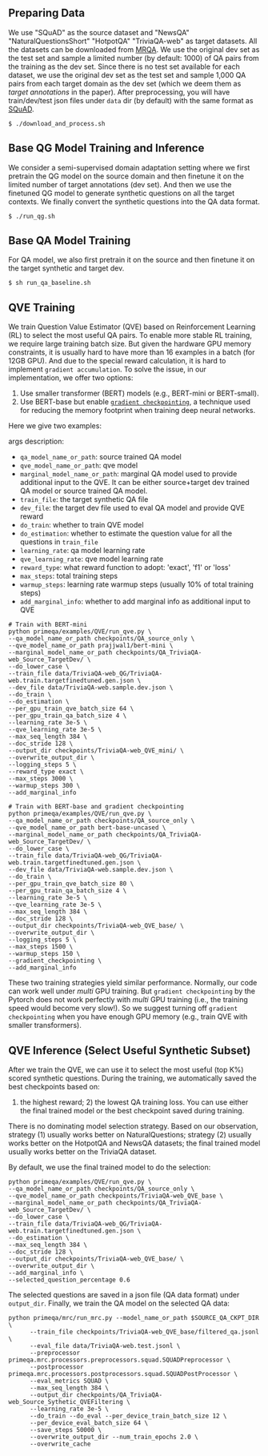 ## Preparing Data
We use "SQuAD" as the source dataset and "NewsQA" "NaturalQuestionsShort" "HotpotQA" "TriviaQA-web" as target datasets. All the datasets can be downloaded from [MRQA](https://github.com/mrqa/MRQA-Shared-Task-2019). We use the original dev set as the test set and sample a limited number (by default: 1000) of QA pairs from the training as the dev set.
Since there is no test set available for each dataset, we use the original dev set as the test set and sample 1,000 QA pairs from each target domain as the dev set (which we deem them as *target annotations* in the paper).
After preprocessing, you will have train/dev/test json files under ```data``` dir (by default) with the same format as [SQuAD](https://rajpurkar.github.io/SQuAD-explorer/).
```shell script
$ ./download_and_process.sh
```

## Base QG Model Training and Inference
We consider a semi-supervised domain adaptation setting where we first pretrain the QG model on the source domain 
and then finetune it on the limited number of target annotations (dev set).
And then we use the finetuned QG model to generate synthetic questions on all the target contexts. 
We finally convert the synthetic questions into the QA data format. 
```shell script
$ ./run_qg.sh
```

## Base QA Model Training
For QA model, we also first pretrain it on the source and then finetune it on the target synthetic and target dev.
```shell script
$ sh run_qa_baseline.sh
````

## QVE Training
We train Question Value Estimator (QVE) based on Reinforcement Learning (RL) to select the most useful QA pairs. 
To enable more stable RL training, we require large training batch size. 
But given the hardware GPU memory constraints, it is usually hard to have more than 16 examples in a batch (for 12GB GPU).
And due to the special reward calculation, it is hard to implement ```gradient accumulation```. 
To solve the issue, in our implementation, we offer two options:
1. Use smaller transformer (BERT) models (e.g., BERT-mini or BERT-small).
2. Use BERT-base but enable [```gradient checkpointing```](https://github.com/cybertronai/gradient-checkpointing), a technique used for reducing the memory footprint
when training deep neural networks.

Here we give two examples:

args description: 

- ``qa_model_name_or_path``: source trained QA model
- ``qve_model_name_or_path``: qve model
- ``marginal_model_name_or_path``: marginal QA model used to provide additional input to the QVE. 
It can be either source+target dev trained QA model or source trained QA model.
- ``train_file``: the target synthetic QA file
- ``dev_file``: the target dev file used to eval QA model and provide QVE reward
- ``do_train``: whether to train QVE model
- ``do_estimation``: whether to estimate the question value for all the questions in ``train_file``
- ``learning_rate``: qa model learning rate
- ``qve_learning_rate``: qve model learning rate
- ``reward_type``: what reward function to adopt: 'exact', 'f1' or 'loss'
- ``max_steps``: total training steps
- ``warmup_steps``: learning rate warmup steps (usually 10% of total training steps)
- ``add_marginal_info``: whether to add marginal info as additional input to QVE


```shell script
# Train with BERT-mini
python primeqa/examples/QVE/run_qve.py \
--qa_model_name_or_path checkpoints/QA_source_only \
--qve_model_name_or_path prajjwal1/bert-mini \
--marginal_model_name_or_path checkpoints/QA_TriviaQA-web_Source_TargetDev/ \
--do_lower_case \
--train_file data/TriviaQA-web_QG/TriviaQA-web.train.targetfinedtuned.gen.json \
--dev_file data/TriviaQA-web.sample.dev.json \
--do_train \
--do_estimation \
--per_gpu_train_qve_batch_size 64 \
--per_gpu_train_qa_batch_size 4 \
--learning_rate 3e-5 \
--qve_learning_rate 3e-5 \
--max_seq_length 384 \
--doc_stride 128 \
--output_dir checkpoints/TriviaQA-web_QVE_mini/ \
--overwrite_output_dir \
--logging_steps 5 \
--reward_type exact \
--max_steps 3000 \
--warmup_steps 300 \
--add_marginal_info
```

```shell script
# Train with BERT-base and gradient checkpointing
python primeqa/examples/QVE/run_qve.py \
--qa_model_name_or_path checkpoints/QA_source_only \
--qve_model_name_or_path bert-base-uncased \
--marginal_model_name_or_path checkpoints/QA_TriviaQA-web_Source_TargetDev/ \
--do_lower_case \
--train_file data/TriviaQA-web_QG/TriviaQA-web.train.targetfinedtuned.gen.json \
--dev_file data/TriviaQA-web.sample.dev.json \
--do_train \
--per_gpu_train_qve_batch_size 80 \
--per_gpu_train_qa_batch_size 4 \
--learning_rate 3e-5 \
--qve_learning_rate 3e-5 \
--max_seq_length 384 \
--doc_stride 128 \
--output_dir checkpoints/TriviaQA-web_QVE_base/ \
--overwrite_output_dir \
--logging_steps 5 \
--max_steps 1500 \
--warmup_steps 150 \
--gradient_checkpointing \
--add_marginal_info 
```

These two training strategies yield similar performance. Normally, our code can work well under *multi* GPU training.
But ``gradient checkpointing`` by the Pytorch does not work perfectly with *multi* GPU training (i.e., the training speed would become very slow!).
So we suggest turning off ``gradient checkpointing`` when you have enough GPU memory (e.g., train QVE with smaller transformers).


## QVE Inference (Select Useful Synthetic Subset)
After we train the QVE, we can use it to select the most useful (top K%) scored synthetic questions.
During the training, we automatically saved the best checkpoints based on: 
1) the highest reward; 2) the lowest QA training loss. You can use either the final trained model 
or the best checkpoint saved during training.

There is no dominating model selection strategy. Based on our observation, 
strategy (1) usually works better on NaturalQuestions;
strategy (2) usually works better on the HotpotQA and NewsQA datasets; 
the final trained model usually works better on the TriviaQA dataset. 

By default, we use the final trained model to do the selection:
```shell script
python primeqa/examples/QVE/run_qve.py \
--qa_model_name_or_path checkpoints/QA_source_only \
--qve_model_name_or_path checkpoints/TriviaQA-web_QVE_base \
--marginal_model_name_or_path checkpoints/QA_TriviaQA-web_Source_TargetDev/ \
--do_lower_case \
--train_file data/TriviaQA-web_QG/TriviaQA-web.train.targetfinedtuned.gen.json \
--do_estimation \
--max_seq_length 384 \
--doc_stride 128 \
--output_dir checkpoints/TriviaQA-web_QVE_base/ \
--overwrite_output_dir \
--add_marginal_info \
--selected_question_percentage 0.6
```

The selected questions are saved in a json file (QA data format) under ``output_dir``. 
Finally, we train the QA model on the selected QA data:

```shell
python primeqa/mrc/run_mrc.py --model_name_or_path $SOURCE_QA_CKPT_DIR \
      --train_file checkpoints/TriviaQA-web_QVE_base/filtered_qa.jsonl \
      --eval_file data/TriviaQA-web.test.jsonl \
      --preprocessor primeqa.mrc.processors.preprocessors.squad.SQUADPreprocessor \
      --postprocessor primeqa.mrc.processors.postprocessors.squad.SQUADPostProcessor \
      --eval_metrics SQUAD \
      --max_seq_length 384 \
      --output_dir checkpoints/QA_TriviaQA-web_Source_Sythetic_QVEFiltering \
      --learning_rate 3e-5 \
      --do_train --do_eval --per_device_train_batch_size 12 \
      --per_device_eval_batch_size 64 \
      --save_steps 50000 \
      --overwrite_output_dir --num_train_epochs 2.0 \
      --overwrite_cache
```

